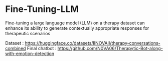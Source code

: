 # Fine-Tuning-LLM
Fine-tuning a large language model (LLM) on a therapy dataset can enhance its ability to generate contextually appropriate responses for therapeutic scenarios

Dataset : https://huggingface.co/datasets/IINOVAII/therapy-conversations-combined
Final chatbot : https://github.com/N0VA06/Therapytic-Bot-along-with-emotion-detection
